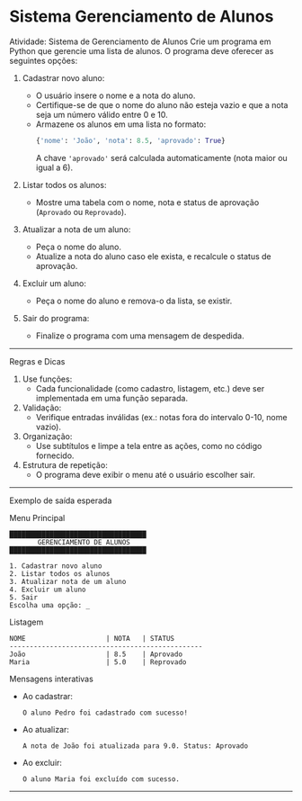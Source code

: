 ﻿# Sistema Gerenciamento de Alunos

Atividade: Sistema de Gerenciamento de Alunos
Crie um programa em Python que gerencie uma lista de alunos. O programa deve oferecer as seguintes opções:

1. Cadastrar novo aluno:
   - O usuário insere o nome e a nota do aluno.
   - Certifique-se de que o nome do aluno não esteja vazio e que a nota seja um número válido entre 0 e 10.
   - Armazene os alunos em uma lista no formato:
     ```python
     {'nome': 'João', 'nota': 8.5, 'aprovado': True}
     ```
     A chave `'aprovado'` será calculada automaticamente (nota maior ou igual a 6).
     
2. Listar todos os alunos:
   - Mostre uma tabela com o nome, nota e status de aprovação (`Aprovado` ou `Reprovado`).

3. Atualizar a nota de um aluno:
   - Peça o nome do aluno.
   - Atualize a nota do aluno caso ele exista, e recalcule o status de aprovação.

4. Excluir um aluno:
   - Peça o nome do aluno e remova-o da lista, se existir.

5. Sair do programa:
   - Finalize o programa com uma mensagem de despedida.

---

 Regras e Dicas
1. Use funções:
   - Cada funcionalidade (como cadastro, listagem, etc.) deve ser implementada em uma função separada.
2. Validação:
   - Verifique entradas inválidas (ex.: notas fora do intervalo 0-10, nome vazio).
3. Organização:
   - Use subtítulos e limpe a tela entre as ações, como no código fornecido.
4. Estrutura de repetição:
   - O programa deve exibir o menu até o usuário escolher sair.

---

 Exemplo de saída esperada

 Menu Principal
```
██████████████████████████████████
       GERENCIAMENTO DE ALUNOS
██████████████████████████████████

1. Cadastrar novo aluno
2. Listar todos os alunos
3. Atualizar nota de um aluno
4. Excluir um aluno
5. Sair
Escolha uma opção: _
```

 Listagem
```
NOME                    | NOTA   | STATUS
------------------------------------------------
João                    | 8.5    | Aprovado
Maria                   | 5.0    | Reprovado
```

 Mensagens interativas
- Ao cadastrar:
  ```
  O aluno Pedro foi cadastrado com sucesso!
  ```
- Ao atualizar:
  ```
  A nota de João foi atualizada para 9.0. Status: Aprovado
  ```
- Ao excluir:
  ```
  O aluno Maria foi excluído com sucesso.
  ```

---
